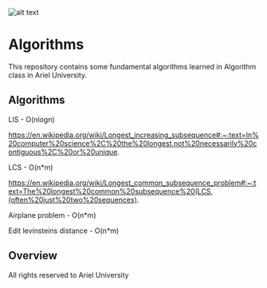 ![alt text](https://www.klipfolio.com/sites/default/files/blog/algotithm.jpg)


# Algorithms
This repository contains some fundamental algorithms learned in Algorithm class in Ariel University.

## Algorithms

LIS - O(nlogn)

https://en.wikipedia.org/wiki/Longest_increasing_subsequence#:~:text=In%20computer%20science%2C%20the%20longest,not%20necessarily%20contiguous%2C%20or%20unique.

LCS - O(n*m)

https://en.wikipedia.org/wiki/Longest_common_subsequence_problem#:~:text=The%20longest%20common%20subsequence%20(LCS,(often%20just%20two%20sequences).


Airplane problem - O(n*m)

Edit levinsteins distance - O(n*m)

## Overview

All rights reserved to Ariel University

